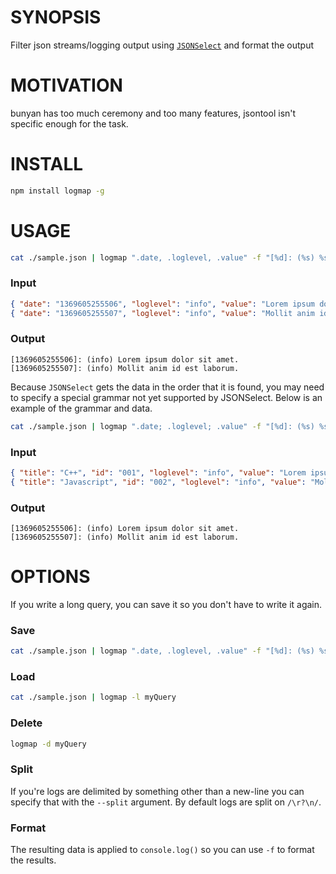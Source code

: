 # SYNOPSIS
Filter json streams/logging output using [`JSONSelect`][0] and format the output

# MOTIVATION
bunyan has too much ceremony and too many features, jsontool isn't specific 
enough for the task.

# INSTALL
```bash
npm install logmap -g
```

# USAGE
```bash
cat ./sample.json | logmap ".date, .loglevel, .value" -f "[%d]: (%s) %s"
```

### Input
```json
{ "date": "1369605255506", "loglevel": "info", "value": "Lorem ipsum dolor sit amet.", "title": "C++", "id": "001" }
{ "date": "1369605255507", "loglevel": "info", "value": "Mollit anim id est laborum.", "title": "Javascript", "id": "002" }
```

### Output
```
[1369605255506]: (info) Lorem ipsum dolor sit amet.
[1369605255507]: (info) Mollit anim id est laborum.
```

Because `JSONSelect` gets the data in the order that it is found, you may need 
to specify a special grammar not yet supported by JSONSelect. Below is an 
example of the grammar and data.
```bash
cat ./sample.json | logmap ".date; .loglevel; .value" -f "[%d]: (%s) %s"
```

### Input
```json
{ "title": "C++", "id": "001", "loglevel": "info", "value": "Lorem ipsum dolor sit amet.", "date": "1369605255506" }
{ "title": "Javascript", "id": "002", "loglevel": "info", "value": "Mollit anim id est laborum.", "date": "1369605255507" }
```

### Output
```
[1369605255506]: (info) Lorem ipsum dolor sit amet.
[1369605255507]: (info) Mollit anim id est laborum.
```

# OPTIONS
If you write a long query, you can save it so you don't have to write it again.

### Save
```bash
cat ./sample.json | logmap ".date, .loglevel, .value" -f "[%d]: (%s) %s" -s myQuery
```

### Load
```bash
cat ./sample.json | logmap -l myQuery
```

### Delete
```bash
logmap -d myQuery
```

### Split
If you're logs are delimited by something other than a new-line you can specify
that with the `--split` argument. By default logs are split on `/\r?\n/`.

### Format
The resulting data is applied to `console.log()` so you can use `-f` to format
the results.

[0]:http://jsonselect.org/#tryit

